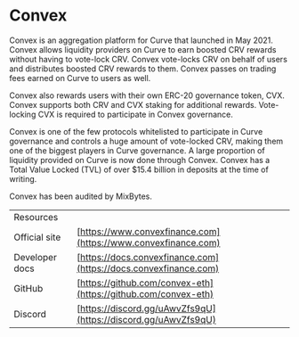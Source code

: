 # Convex

Convex is an aggregation platform for Curve that launched in May 2021. Convex allows liquidity providers on Curve to earn boosted CRV rewards without having to vote-lock CRV. Convex vote-locks CRV on behalf of users and distributes boosted CRV rewards to them. Convex passes on trading fees earned on Curve to users as well.

Convex also rewards users with their own ERC-20 governance token, CVX. Convex supports both CRV and CVX staking for additional rewards. Vote-locking CVX is required to participate in Convex governance.

Convex is one of the few protocols whitelisted to participate in Curve governance and controls a huge amount of vote-locked CRV, making them one of the biggest players in Curve governance. A large proportion of liquidity provided on Curve is now done through Convex. Convex has a Total Value Locked (TVL) of over $15.4 billion in deposits at the time of writing.

Convex has been audited by MixBytes.

|                |                                                                  |
| -------------- | ---------------------------------------------------------------- |
| Resources      |                                                                  |
| Official site  | [https://www.convexfinance.com](https://www.convexfinance.com)   |
| Developer docs | [https://docs.convexfinance.com](https://docs.convexfinance.com) |
| GitHub         | [https://github.com/convex-eth](https://github.com/convex-eth)   |
| Discord        | [https://discord.gg/uAwvZfs9qU](https://discord.gg/uAwvZfs9qU)   |

